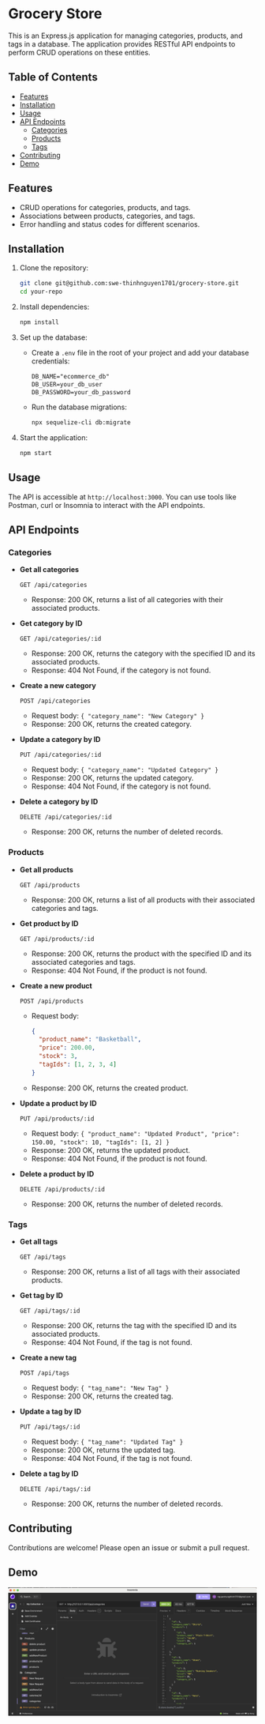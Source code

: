 # Grocery Store
This is an Express.js application for managing categories, products, and tags in a database. The application provides RESTful API endpoints to perform CRUD operations on these entities.

## Table of Contents
- [Features](#features)
- [Installation](#installation)
- [Usage](#usage)
- [API Endpoints](#api-endpoints)
  - [Categories](#categories)
  - [Products](#products)
  - [Tags](#tags)
- [Contributing](#contributing)
- [Demo](#demo)

## Features
- CRUD operations for categories, products, and tags.
- Associations between products, categories, and tags.
- Error handling and status codes for different scenarios.

## Installation
1. Clone the repository:
    ```bash
    git clone git@github.com:swe-thinhnguyen1701/grocery-store.git
    cd your-repo
    ```

2. Install dependencies:
    ```bash
    npm install
    ```

3. Set up the database:
    - Create a `.env` file in the root of your project and add your database credentials:
        ```
        DB_NAME="ecommerce_db"
        DB_USER=your_db_user
        DB_PASSWORD=your_db_password
        ```
    - Run the database migrations:
        ```bash
        npx sequelize-cli db:migrate
        ```

4. Start the application:
    ```bash
    npm start
    ```

## Usage
The API is accessible at `http://localhost:3000`. You can use tools like Postman, curl or Insomnia to interact with the API endpoints.

## API Endpoints

### Categories
- **Get all categories**
    ```http
    GET /api/categories
    ```
    - Response: 200 OK, returns a list of all categories with their associated products.

- **Get category by ID**
    ```http
    GET /api/categories/:id
    ```
    - Response: 200 OK, returns the category with the specified ID and its associated products.
    - Response: 404 Not Found, if the category is not found.

- **Create a new category**
    ```http
    POST /api/categories
    ```
    - Request body: `{ "category_name": "New Category" }`
    - Response: 200 OK, returns the created category.

- **Update a category by ID**
    ```http
    PUT /api/categories/:id
    ```
    - Request body: `{ "category_name": "Updated Category" }`
    - Response: 200 OK, returns the updated category.
    - Response: 404 Not Found, if the category is not found.

- **Delete a category by ID**
    ```http
    DELETE /api/categories/:id
    ```
    - Response: 200 OK, returns the number of deleted records.

### Products
- **Get all products**
    ```http
    GET /api/products
    ```
    - Response: 200 OK, returns a list of all products with their associated categories and tags.

- **Get product by ID**
    ```http
    GET /api/products/:id
    ```
    - Response: 200 OK, returns the product with the specified ID and its associated categories and tags.
    - Response: 404 Not Found, if the product is not found.

- **Create a new product**
    ```http
    POST /api/products
    ```
    - Request body: 
      ```json
      {
        "product_name": "Basketball",
        "price": 200.00,
        "stock": 3,
        "tagIds": [1, 2, 3, 4]
      }
      ```
    - Response: 200 OK, returns the created product.

- **Update a product by ID**
    ```http
    PUT /api/products/:id
    ```
    - Request body: `{ "product_name": "Updated Product", "price": 150.00, "stock": 10, "tagIds": [1, 2] }`
    - Response: 200 OK, returns the updated product.
    - Response: 404 Not Found, if the product is not found.

- **Delete a product by ID**
    ```http
    DELETE /api/products/:id
    ```
    - Response: 200 OK, returns the number of deleted records.

### Tags
- **Get all tags**
    ```http
    GET /api/tags
    ```
    - Response: 200 OK, returns a list of all tags with their associated products.

- **Get tag by ID**
    ```http
    GET /api/tags/:id
    ```
    - Response: 200 OK, returns the tag with the specified ID and its associated products.
    - Response: 404 Not Found, if the tag is not found.

- **Create a new tag**
    ```http
    POST /api/tags
    ```
    - Request body: `{ "tag_name": "New Tag" }`
    - Response: 200 OK, returns the created tag.

- **Update a tag by ID**
    ```http
    PUT /api/tags/:id
    ```
    - Request body: `{ "tag_name": "Updated Tag" }`
    - Response: 200 OK, returns the updated tag.
    - Response: 404 Not Found, if the tag is not found.

- **Delete a tag by ID**
    ```http
    DELETE /api/tags/:id
    ```
    - Response: 200 OK, returns the number of deleted records.

## Contributing
Contributions are welcome! Please open an issue or submit a pull request.

## Demo
[![Play to watch](image.png)](https://youtu.be/_WD229q-sQc)